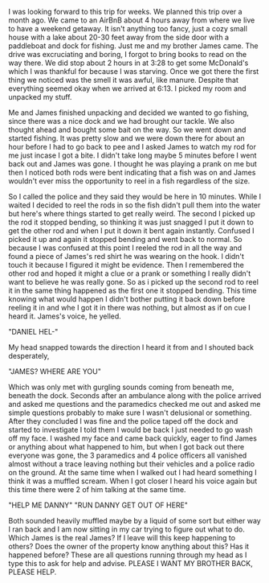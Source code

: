 
  I was looking forward to this trip for weeks. We planned this trip over a month ago. We came to an AirBnB about 4 hours away from where we live to have a weekend getaway. It isn't anything too fancy, just a cozy small house with a lake about 20-30 feet away from the side door with a paddleboat and dock for fishing. Just me and my brother James came. The drive was excruciating and boring, I forgot to bring books to read on the way there. We did stop about 2 hours in at 3:28 to get some McDonald's which I was thankful for because I was starving. Once we got there the first thing we noticed was the smell it was awful, like manure. Despite that everything seemed okay when we arrived at 6:13. I picked my room and unpacked my stuff. 

   Me and James finished unpacking and decided we wanted to go fishing, since there was a nice dock and we had brought our tackle. We also thought ahead and bought some bait on the way.  So we went down and started fishing. It was pretty slow and we were down there for about an hour before I had to go back to pee and I asked James to watch my rod for me just incase I got a bite. I didn't take long maybe 5 minutes  before I went back out and James was gone. I thought he was playing a prank on me but then I noticed both rods were bent indicating that a fish was on and James wouldn't ever miss the opportunity to reel in a fish regardless of the size. 

   So I called the police and they said they would be here in 10 minutes. While I waited I decided to reel the rods in so the fish didn't pull them into the water but here's  where things started to get really weird. The second I  picked up the rod it stopped bending, so thinking it was just snagged I put it down to get the other rod and when I put it down it bent again instantly. Confused I picked it up and again it stopped bending and went back to normal. So because I was confused at this point I reeled the rod in all the way and found a piece of James's red shirt he was wearing on the hook. I didn't touch it because I figured it might be evidence. Then I remembered the other rod and hoped it might a clue or a prank or something I really didn't want to believe he was really gone. So as i picked up the second rod to reel it in the same thing happened as the first one it stopped bending. This time knowing what would happen I didn't bother putting it back down before reeling it in and whe I got it in there was nothing, but almost as if  on cue I heard it. James's voice, he yelled.

"DANIEL HEL-"

My head snapped towards the direction I heard it from and I shouted back desperately,

"JAMES? WHERE ARE YOU"

Which was only met with gurgling sounds coming from beneath me, beneath the dock. Seconds after an ambulance along with the police arrived and asked me questions and the paramedics checked me out and asked me simple questions probably to make sure I wasn't delusional or something. After they concluded I was fine and the police taped off the dock and started to investigate I told them I would be back I just needed to go wash off my face. I washed my face and came back quickly, eager to find James or anything about what happened to him, but when I got back out there everyone was gone, the 3 paramedics and 4 police officers all vanished almost without a trace leaving nothing but their vehicles and a police radio on the ground. At the same time when I walked out I had heard something I think it was a muffled scream. When I got closer I heard his voice again but this time there were 2 of him talking at the same time. 

"HELP ME DANNY" 
"RUN DANNY GET OUT OF HERE"

Both sounded heavily muffled maybe by a liquid of some sort but either way I ran back and I am now sitting in my car trying to figure out what to do. Which James is the real James? If I leave will this keep happening to others? Does the owner of the property know anything about this? Has it happened before? These are all questions running through my head as I type this to ask for help and advise. PLEASE I WANT MY BROTHER BACK, PLEASE HELP.